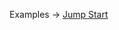 <p class="ExampleLinks">Examples <span class="ExampleLinksTitleSeparator">-></span> <a href="../../examples/anyware/anyware_jump-start__jump-start">Jump Start</a></p>
